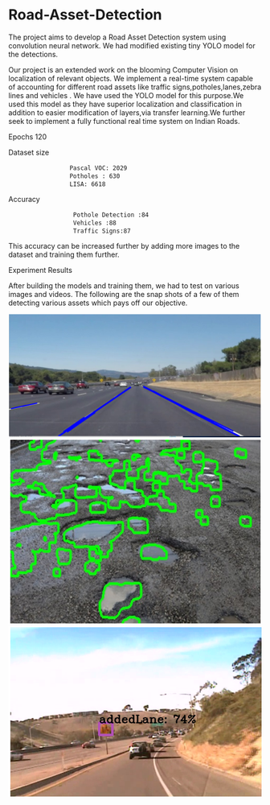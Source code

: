 # Road-Asset-Detection
The project aims to develop a Road Asset Detection system using convolution neural network. We had modified existing tiny YOLO model for the detections.

Our project is an extended work on the blooming Computer Vision on  localization of relevant objects. We implement a real-time system capable of accounting for different road assets like traffic signs,potholes,lanes,zebra lines and vehicles . We have used the YOLO model for this purpose.We used this model as they have superior localization and classification in addition to easier modification of layers,via transfer learning.We further seek to implement a fully functional real time system on Indian Roads.

Epochs	             120

Dataset size	       
                     
                     Pascal VOC: 2029
                     Potholes : 630                     
                     LISA: 6618

Accuracy	           

                      Pothole Detection :84
                      Vehicles :88
                      Traffic Signs:87
                      
This accuracy can be increased further by adding more images to the dataset and training them further.

Experiment Results

After building the models and training them, we had to test on various images and videos. The following are the snap shots of a few of them detecting various assets which pays off our objective.


<img src="https://github.com/Nandu960/Road-Asset-Detection/blob/master/images/lane_det.PNG" width="600">
<img src="https://github.com/Nandu960/Road-Asset-Detection/blob/master/images/pothole.PNG" width="600">
<img src="https://github.com/Nandu960/Road-Asset-Detection/blob/master/images/traffic%20sign.PNG" width="600">
